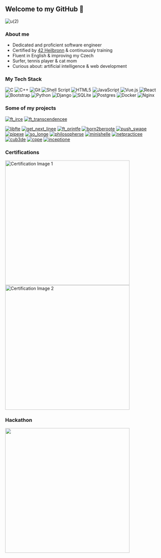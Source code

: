 ## Welcome to my GitHub 👋
![u(2)](https://github.com/user-attachments/assets/a7f84057-dc9e-43bd-ab60-a71b6167ce77)

### About me
* Dedicated and proficient software engineer
* Certified by  <a href="https://www.42heilbronn.de/en/">42 Heilbronn</a> & continuously training
* Fluent in English & improving my Czech
* Surfer, tennis player & cat mom 
* Curious about: artificial intelligence & web development

### My Tech Stack
![C](https://img.shields.io/badge/c-%2300599C.svg?style=for-the-badge&logo=c&logoColor=white)
![C++](https://img.shields.io/badge/c++-%2300599C.svg?style=for-the-badge&logo=c%2B%2B&logoColor=white)
![Git](https://img.shields.io/badge/git-%23F05033.svg?style=for-the-badge&logo=git&logoColor=white)
![Shell Script](https://img.shields.io/badge/shell_script-%23121011.svg?style=for-the-badge&logo=gnu-bash&logoColor=white)
![HTML5](https://img.shields.io/badge/html5-%23E34F26.svg?style=for-the-badge&logo=html5&logoColor=white)
![JavaScript](https://img.shields.io/badge/javascript-%23323330.svg?style=for-the-badge&logo=javascript&logoColor=%23F7DF1E)
![Vue.js](https://img.shields.io/badge/vuejs-%2335495e.svg?style=for-the-badge&logo=vuedotjs&logoColor=%234FC08D)
![React](https://img.shields.io/badge/react-%2320232a.svg?style=for-the-badge&logo=react&logoColor=%2361DAFB)
![Bootstrap](https://img.shields.io/badge/bootstrap-%238511FA.svg?style=for-the-badge&logo=bootstrap&logoColor=white)
![Python](https://img.shields.io/badge/python-3670A0?style=for-the-badge&logo=python&logoColor=ffdd54)
![Django](https://img.shields.io/badge/django-%23092E20.svg?style=for-the-badge&logo=django&logoColor=white)
![SQLite](https://img.shields.io/badge/sqlite-%2307405e.svg?style=for-the-badge&logo=sqlite&logoColor=white)
![Postgres](https://img.shields.io/badge/postgres-%23316192.svg?style=for-the-badge&logo=postgresql&logoColor=white)
![Docker](https://img.shields.io/badge/docker-%230db7ed.svg?style=for-the-badge&logo=docker&logoColor=white)
![Nginx](https://img.shields.io/badge/nginx-%23009639.svg?style=for-the-badge&logo=nginx&logoColor=white)

### Some of my projects
[![ft_irce](https://github.com/user-attachments/assets/c6df20ba-a1ba-4cec-94f1-c6d215a56253)](https://github.com/Anoukmch/Anoukmch)
[![ft_transcendencee](https://github.com/user-attachments/assets/790c0599-0fc6-486e-908f-c49bafbb167b)](https://github.com/Anoukmch/transcendence)

[![libfte](https://github.com/Anoukmch/Anoukmch/assets/57934938/6db1a4d5-104f-43da-80d3-9f4a495a9cc9)](https://github.com/Anoukmch/42-libs)
[![get_next_linee](https://github.com/Anoukmch/Anoukmch/assets/57934938/fb81360b-f923-49ce-bfab-44d4f61c203a)](https://github.com/Anoukmch/42-libs)
[![ft_printfe](https://github.com/Anoukmch/Anoukmch/assets/57934938/246f9c32-fa19-4c1b-9f9f-b545c2dcc80d)](https://github.com/Anoukmch/42-libs)
[![born2beroote](https://github.com/Anoukmch/Anoukmch/assets/57934938/a74322df-2e19-4bf1-a7ec-4ed6509060fd)](https://github.com/Anoukmch/Anoukmch)
[![push_swape](https://github.com/Anoukmch/Anoukmch/assets/57934938/f7466102-56ba-45d0-9fcb-c681293bc778)](https://github.com/Anoukmch/42_Push_swap)
[![pipexe](https://github.com/Anoukmch/Anoukmch/assets/57934938/25d4b304-6f0b-44c1-8204-7c27b4b05653)](https://github.com/Anoukmch/42_Pipex)
[![so_longe](https://github.com/Anoukmch/Anoukmch/assets/57934938/85376318-4910-4ffd-a49d-765eb63e1842)](https://github.com/Anoukmch/42_So_long)
[![philosopherse](https://github.com/Anoukmch/Anoukmch/assets/57934938/8b8cc380-f193-4fd1-b479-7b0846f3b749)](https://github.com/Anoukmch/42_Philosophers)
[![minishelle](https://github.com/Anoukmch/Anoukmch/assets/57934938/1350fa9e-4b65-4c07-b5d7-45153c6c4567)](https://github.com/Anoukmch/42_minishell)
[![netpracticee](https://github.com/Anoukmch/Anoukmch/assets/57934938/2ddb5ffe-5773-43d2-9676-323218d66b6b)](https://github.com/Anoukmch/42-Netpractice)
[![cub3de](https://github.com/Anoukmch/Anoukmch/assets/57934938/dfcd24af-e0af-4f58-b403-6a789d0d4813)](https://github.com/Anoukmch/42_cubed)
[![cppe](https://github.com/Anoukmch/Anoukmch/assets/57934938/c3ee9166-df83-4dc5-9bcd-6142fd65af85)](https://github.com/Anoukmch/42_CPP)
[![inceptione](https://github.com/user-attachments/assets/ee3f4594-8272-4ae9-84ad-a33124299071)](https://github.com/Anoukmch/Inception)



### Certifications

<img src="https://github.com/user-attachments/assets/60199d80-c3e7-472b-a414-dbeccf8ee3d8" width="400" alt="Certification Image 1" style="display: inline-block; margin-right: 20px;">

<img src="https://github.com/user-attachments/assets/b3fdace2-337d-48f4-b64f-0b5845c2c393" width="400" alt="Certification Image 2" style="display: inline-block;">


### Hackathon

<img src="https://github.com/user-attachments/assets/693a0e0b-3908-45d0-b973-225e681dd8af" width="400">

